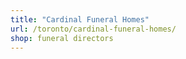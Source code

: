 ```yaml
---
title: "Cardinal Funeral Homes"
url: /toronto/cardinal-funeral-homes/
shop: funeral directors
---
```

